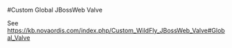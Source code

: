 #Custom Global JBossWeb Valve

See https://kb.novaordis.com/index.php/Custom_WildFly_JBossWeb_Valve#Global_Valve



